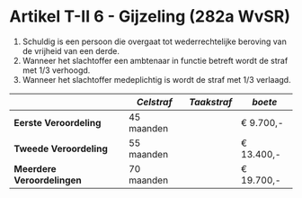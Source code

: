 # Artikel T-II 6 - Gijzeling (282a WvSR)

1. Schuldig is een persoon die overgaat tot wederrechtelijke beroving van de vrijheid van een derde.
2. Wanneer het slachtoffer een ambtenaar in functie betreft wordt de straf met 1/3 verhoogd.
3. Wanneer het slachtoffer medeplichtig is wordt de straf met 1/3 verlaagd.

|                             | _Celstraf_ | _Taakstraf_ | _boete_    |
| --------------------------- | ---------- | ----------- | ---------- |
| **Eerste Veroordeling**     | 45 maanden |             | € 9.700,-  |
| **Tweede Veroordeling**     | 55 maanden |             | € 13.400,- |
| **Meerdere Veroordelingen** | 70 maanden |             | € 19.700,- |
